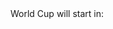 <!DOCTYPE html>
<html>
<head>
<meta charset="UTF-8">
<title>World Cup Counter</title>
<span>World Cup will start in:</span>
<p id="counterTimer"></p>
<script>
  var countDownDate = new Date("Jun 14, 2018 10:00:00").getTime();
  var toRefresh = setInterval(
  function() {  
  var currentTime = new Date().getTime(); 
  var refresh = countDownDate - currentTime; 
  var d = Math.floor(refresh / (1000 * 60 * 60 * 24));
  var h = Math.floor((refresh % (1000 * 60 * 60 * 24)) / (1000 * 60 * 60));
  var m = Math.floor((refresh % (1000 * 60 * 60)) / (1000 * 60));
  var s = Math.floor((refresh % (1000 * 60)) / 1000);
  document.getElementById("counterTimer").innerHTML = d + "d " + h + "h " + m + "m " + s + "s ";
	  if (refresh < 0) {
	    clearInterval(toRefresh);
	    document.getElementById("counterTimer").innerHTML = "World Cup began!!";
	  }
}, 1000);
</script>
</head>
<body>

</body>
</html>
